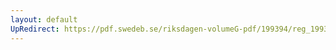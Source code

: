 ```yaml
---
layout: default
UpRedirect: https://pdf.swedeb.se/riksdagen-volumeG-pdf/199394/reg_199394/reg_199394_0075.pdf
---
```

